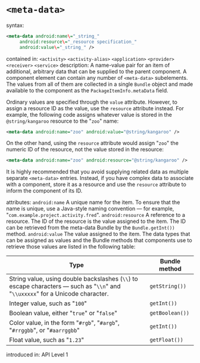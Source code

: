 `<meta-data>`
===========

syntax:

```xml
<meta-data android:name\="_string_"
     android:resource\="_resource specification_"
     android:value\="_string_" />
```
contained in: `<activity>`
`<activity-alias>`
`<application>`
`<provider>`
`<receiver>`
`<service>` description: A name-value pair for an item of additional, arbitrary data that can be supplied to the parent component. A component element can contain any number of `<meta-data>` subelements. The values from all of them are collected in a single `Bundle` object and made available to the component as the `PackageItemInfo.metaData` field.

Ordinary values are specified through the `value` attribute. However, to assign a resource ID as the value, use the `resource` attribute instead. For example, the following code assigns whatever value is stored in the `@string/kangaroo` resource to the "`zoo`" name:

```xml
<meta-data android:name="zoo" android:value="@string/kangaroo" />
```

On the other hand, using the `resource` attribute would assign "`zoo`" the numeric ID of the resource, not the value stored in the resource:

```xml
<meta-data android:name="zoo" android:resource="@string/kangaroo" />
```

It is highly recommended that you avoid supplying related data as multiple separate `<meta-data>` entries. Instead, if you have complex data to associate with a component, store it as a resource and use the `resource` attribute to inform the component of its ID.

attributes: `android:name` A unique name for the item. To ensure that the name is unique, use a Java-style naming convention — for example, "`com.example.project.activity.fred`". `android:resource` A reference to a resource. The ID of the resource is the value assigned to the item. The ID can be retrieved from the meta-data Bundle by the `Bundle.getInt())` method. `android:value` The value assigned to the item. The data types that can be assigned as values and the Bundle methods that components use to retrieve those values are listed in the following table:

| Type | Bundle method |
| --- | --- |
| String value, using double backslashes (`\\`) to escape characters — such as "`\\n`" and "`\\uxxxxx`" for a Unicode character. | `getString())` |
| Integer value, such as "`100`" | `getInt())` |
| Boolean value, either "`true`" or "`false`" | `getBoolean())` |
| Color value, in the form "`#rgb`", "`#argb`", "`#rrggbb`", or "`#aarrggbb`" | `getInt())` |
| Float value, such as "`1.23`" | `getFloat())` |

introduced in: API Level 1